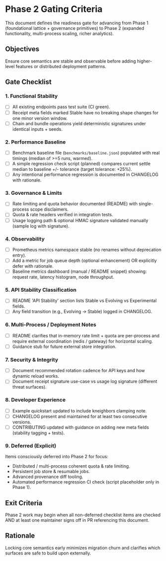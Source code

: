 # Phase 2 Gating Criteria

This document defines the readiness gate for advancing from Phase 1 (foundational lattice + governance primitives) to Phase 2 (expanded functionality, multi-process scaling, richer analytics).

## Objectives
Ensure core semantics are stable and observable before adding higher-level features or distributed deployment patterns.

## Gate Checklist

### 1. Functional Stability
- [ ] All existing endpoints pass test suite (CI green).
- [ ] Receipt meta fields marked Stable have no breaking shape changes for one minor version window.
- [ ] Chain and bundle operations yield deterministic signatures under identical inputs + seeds.

### 2. Performance Baseline
- [ ] Benchmark baseline file (`benchmarks/baseline.json`) populated with real timings (median of >=5 runs, warmed).
- [ ] A simple regression check script (planned) compares current settle median to baseline +/- tolerance (target tolerance: +25%).
- [ ] Any intentional performance regression is documented in CHANGELOG with rationale.

### 3. Governance & Limits
- [ ] Rate limiting and quota behavior documented (README) with single-process scope disclaimers.
- [ ] Quota & rate headers verified in integration tests.
- [ ] Usage logging path & optional HMAC signature validated manually (sample log with signature). 

### 4. Observability
- [ ] Prometheus metrics namespace stable (no renames without deprecation entry).
- [ ] Add a metric for job queue depth (optional enhancement) OR explicitly defer with rationale.
- [ ] Baseline metrics dashboard (manual / README snippet) showing: request rate, latency histogram, node throughput.

### 5. API Stability Classification
- [ ] README 'API Stability' section lists Stable vs Evolving vs Experimental fields.
- [ ] Any field transition (e.g., Evolving -> Stable) logged in CHANGELOG.

### 6. Multi-Process / Deployment Notes
- [ ] README clarifies that in-memory rate limit + quota are per-process and require external coordination (redis / gateway) for horizontal scaling.
- [ ] Guidance stub for future external store integration.

### 7. Security & Integrity
- [ ] Document recommended rotation cadence for API keys and how dynamic reload works.
- [ ] Document receipt signature use-case vs usage log signature (different threat surfaces).

### 8. Developer Experience
- [ ] Example quickstart updated to include kneighbors clamping note.
- [ ] CHANGELOG present and maintained for at least two consecutive versions.
- [ ] CONTRIBUTING updated with guidance on adding new meta fields (stability tagging + tests).

### 9. Deferred (Explicit)
Items consciously deferred into Phase 2 for focus:
- Distributed / multi-process coherent quota & rate limiting.
- Persistent job store & resumable jobs.
- Advanced provenance diff tooling.
- Automated performance regression CI check (script placeholder only in Phase 1).

## Exit Criteria
Phase 2 work may begin when all non-deferred checklist items are checked AND at least one maintainer signs off in PR referencing this document.

## Rationale
Locking core semantics early minimizes migration churn and clarifies which surfaces are safe to build upon externally.

